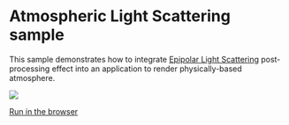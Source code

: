 # Atmospheric Light Scattering sample

This sample demonstrates how to integrate [Epipolar Light Scattering](https://github.com/DiligentGraphics/DiligentFX/tree/master/PostProcess/EpipolarLightScattering)
post-processing effect into an application to render physically-based atmosphere.

![](Animation_Large.gif)

[Run in the browser](https://diligentgraphics.github.io/wasm-modules/Atmosphere/Atmosphere.html)
